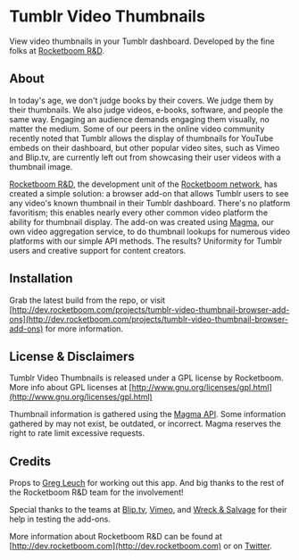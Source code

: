 # Tumblr Video Thumbnails

View video thumbnails in your Tumblr dashboard. Developed by the fine folks at [Rocketboom R&D](http://dev.rocketboom.com).


## About

In today's age, we don't judge books by their covers. We judge them by their thumbnails. We also judge videos, e-books, software, and people the same way. Engaging an audience demands engaging them visually, no matter the medium. Some of our peers in the online video community recently noted that Tumblr allows the display of thumbnails for YouTube embeds on their dashboard, but other popular video sites, such as Vimeo and Blip.tv, are currently left out from showcasing their user videos with a thumbnail image.

[Rocketboom R&D](http://dev.rocketboom.com), the development unit of the [Rocketboom network](http://rocketboom.com), has created a simple solution: a browser add-on that allows Tumblr users to see any video's known thumbnail in their Tumblr dashboard. There's no platform favoritism; this enables nearly every other common video platform the ability for thumbnail display. The add-on was created using [Magma](http://mag.ma), our own video aggregation service, to do thumbnail lookups for numerous video platforms with our simple API methods. The results? Uniformity for Tumblr users and creative support for content creators.

## Installation

Grab the latest build from the repo, or visit [http://dev.rocketboom.com/projects/tumblr-video-thumbnail-browser-add-ons](http://dev.rocketboom.com/projects/tumblr-video-thumbnail-browser-add-ons) for more information.


## License & Disclaimers

Tumblr Video Thumbnails is released under a GPL license by Rocketboom. More info about GPL licenses at [http://www.gnu.org/licenses/gpl.html](http://www.gnu.org/licenses/gpl.html)

Thumbnail information is gathered using the [Magma API](http://docs.mag.ma). Some information gathered by may not exist, be outdated, or incorrect. Magma reserves the right to rate limit excessive requests.


## Credits

Props to [Greg Leuch](http://gleu.ch) for working out this app. And big thanks to the rest of the Rocketboom R&D team for the involvement!

Special thanks to the teams at [Blip.tv](http://blip.tv), [Vimeo](http://vimeo.com), and [Wreck & Salvage](http://wreckandsalvage.com) for their help in testing the add-ons.

More information about Rocketboom R&D can be found at [http://dev.rocketboom.com](http://dev.rocketboom.com) or on [Twitter](http://twitter.com/RocketboomDev "@RocketboomDev").
